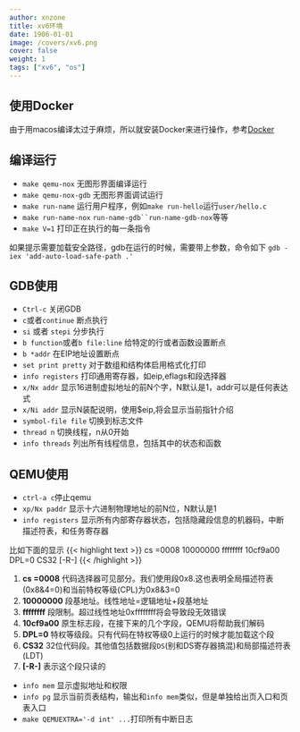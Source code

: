 ```yaml
---
author: xnzone 
title: xv6环境
date: 1906-01-01
image: /covers/xv6.png
cover: false 
weight: 1
tags: ["xv6", "os"]
---
```



使用Docker
----------------
由于用macos编译太过于麻烦，所以就安装Docker来进行操作，参考[Docker](/01-xv6-lab/lab0-envs/02-docker)


编译运行
----------------
- `make qemu-nox` 无图形界面编译运行
- `make qemu-nox-gdb` 无图形界面调试运行
- `make run-name` 运行用户程序，例如`make run-hello`运行`user/hello.c`
- `make run-name-nox` `run-name-gdb``run-name-gdb-nox`等等
- `make V=1` 打印正在执行的每一条指令

如果提示需要加载安全路径，gdb在运行的时候，需要带上参数，命令如下
`gdb -iex 'add-auto-load-safe-path .'`


GDB使用
--------------
- `Ctrl-c` 关闭GDB
- `c`或者`continue` 断点执行
- `si` 或者 `stepi` 分步执行
- `b function`或者`b file:line` 给特定的行或者函数设置断点
- `b *addr` 在EIP地址设置断点
- `set print pretty` 对于数组和结构体启用格式化打印
- `info registers` 打印通用寄存器，如eip,eflags和段选择器
- `x/Nx addr` 显示16进制虚拟地址的前N个字，N默认是1，addr可以是任何表达式
- `x/Ni addr` 显示N装配说明，使用$eip,将会显示当前指针介绍
- `symbol-file file` 切换到标志文件
- `thread n` 切换线程，n从0开始
- `info threads` 列出所有线程信息，包括其中的状态和函数

QEMU使用
-------------
- `ctrl-a c`停止qemu
- `xp/Nx paddr` 显示十六进制物理地址的前N位，N默认是1
- `info registers` 显示所有内部寄存器状态，包括隐藏段信息的机器码，中断描述符表，和任务寄存器

比如下面的显示
{{< highlight text >}}
cs =0008 10000000 ffffffff 10cf9a00 DPL=0 CS32 [-R-]
{{< /highlight  >}}

1. **cs =0008** 代码选择器可见部分。我们使用段0x8.这也表明全局描述符表(0x8&4=0)和当前特权等级(CPL)为0x8&3=0
2. **10000000** 段基地址。线性地址=逻辑地址+段基地址
3. **ffffffff** 段限制。超过线性地址0xffffffff将会导致段无效错误
4. **10cf9a00** 原生标志段，在接下来的几个字段，QEMU将帮助我们解码
5. **DPL=0** 特权等级段。只有代码在特权等级0上运行的时候才能加载这个段 
6. **CS32** 32位代码段。其他值包括数据段`DS`(别和DS寄存器搞混)和局部描述符表(LDT)
7. **[-R-]** 表示这个段只读的

- `info mem` 显示虚拟地址和权限
- `info pg` 显示当前页表结构，输出和`info mem`类似，但是单独给出页入口和页表入口
- `make QEMUEXTRA='-d int' ...`打印所有中断日志